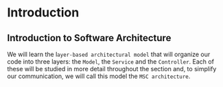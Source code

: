# Introduction

## Introduction to Software Architecture

We will learn the l`ayer-based architectural model` that will organize our code into three layers: the `Model`, the `Service` and the `Controller`. Each of these will be studied in more detail throughout the section and, to simplify our communication, we will call this model the `MSC architecture`.